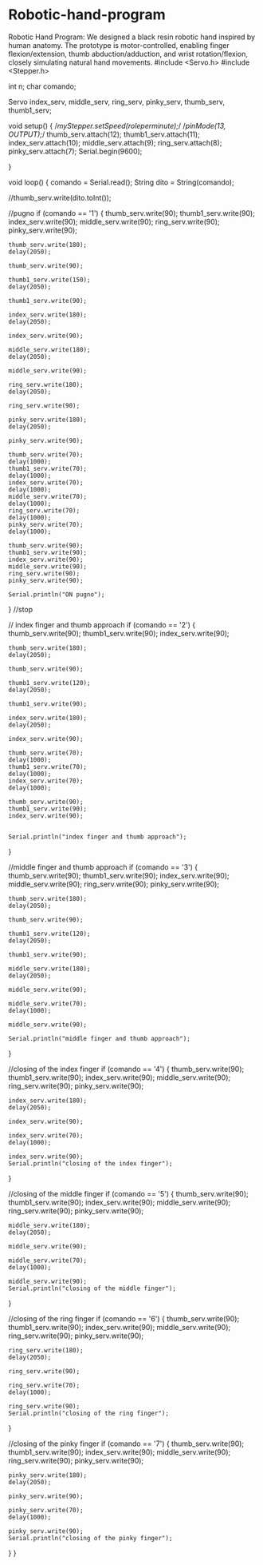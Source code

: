 # Robotic-hand-program
Robotic Hand Program: We designed a black resin robotic hand inspired by human anatomy. The prototype is motor-controlled, enabling finger flexion/extension, thumb abduction/adduction, and wrist rotation/flexion, closely simulating natural hand movements. 
#include <Servo.h>
#include <Stepper.h>



int n;
char comando;



Servo index_serv, middle_serv, ring_serv, pinky_serv, thumb_serv, thumb1_serv;

void setup() {
  /*myStepper.setSpeed(roleperminute);*/
  /*pinMode(13, OUTPUT);*/
  thumb_serv.attach(12);
  thumb1_serv.attach(11);
  index_serv.attach(10);
  middle_serv.attach(9);
  ring_serv.attach(8);
  pinky_serv.attach(7);
  Serial.begin(9600);
  
 

}

  void loop() {
  comando = Serial.read();
  String dito = String(comando);

  //thumb_serv.write(dito.toInt());




  //pugno
  if (comando == '1') {
    thumb_serv.write(90);
    thumb1_serv.write(90);
    index_serv.write(90);
    middle_serv.write(90);
    ring_serv.write(90);
    pinky_serv.write(90);

    thumb_serv.write(180);
    delay(2050);

    thumb_serv.write(90);

    thumb1_serv.write(150);
    delay(2050);

    thumb1_serv.write(90);

    index_serv.write(180);
    delay(2050);

    index_serv.write(90);

    middle_serv.write(180);
    delay(2050);

    middle_serv.write(90);

    ring_serv.write(180);
    delay(2050);

    ring_serv.write(90);

    pinky_serv.write(180);
    delay(2050);

    pinky_serv.write(90);

    thumb_serv.write(70);
    delay(1000);
    thumb1_serv.write(70);
    delay(1000);
    index_serv.write(70);
    delay(1000);
    middle_serv.write(70);
    delay(1000);
    ring_serv.write(70);
    delay(1000);
    pinky_serv.write(70);
    delay(1000);

    thumb_serv.write(90);
    thumb1_serv.write(90);
    index_serv.write(90);
    middle_serv.write(90);
    ring_serv.write(90);
    pinky_serv.write(90);

    Serial.println("ON pugno");
  }
  //stop



  // index finger and thumb approach
  if (comando == '2') {
    thumb_serv.write(90);
    thumb1_serv.write(90);
    index_serv.write(90);

    thumb_serv.write(180);
    delay(2050);

    thumb_serv.write(90);

    thumb1_serv.write(120);
    delay(2050);

    thumb1_serv.write(90);

    index_serv.write(180);
    delay(2050);

    index_serv.write(90);

    thumb_serv.write(70);
    delay(1000);
    thumb1_serv.write(70);
    delay(1000);
    index_serv.write(70);
    delay(1000);

    thumb_serv.write(90);
    thumb1_serv.write(90);
    index_serv.write(90);


    Serial.println("index finger and thumb approach");
  }

  //middle finger and thumb approach
  if (comando == '3') {
    thumb_serv.write(90);
    thumb1_serv.write(90);
    index_serv.write(90);
    middle_serv.write(90);
    ring_serv.write(90);
    pinky_serv.write(90);

    thumb_serv.write(180);
    delay(2050);

    thumb_serv.write(90);

    thumb1_serv.write(120);
    delay(2050);

    thumb1_serv.write(90);

    middle_serv.write(180);
    delay(2050);

    middle_serv.write(90);

    middle_serv.write(70);
    delay(1000);

    middle_serv.write(90);

    Serial.println("middle finger and thumb approach");
  }

  //closing of the index finger
  if (comando == '4') {
    thumb_serv.write(90);
    thumb1_serv.write(90);
    index_serv.write(90);
    middle_serv.write(90);
    ring_serv.write(90);
    pinky_serv.write(90);

    index_serv.write(180);
    delay(2050);

    index_serv.write(90);

    index_serv.write(70);
    delay(1000);

    index_serv.write(90);
    Serial.println("closing of the index finger");

  }






  //closing of the middle finger
  if (comando == '5') {
    thumb_serv.write(90);
    thumb1_serv.write(90);
    index_serv.write(90);
    middle_serv.write(90);
    ring_serv.write(90);
    pinky_serv.write(90);

    middle_serv.write(180);
    delay(2050);

    middle_serv.write(90);

    middle_serv.write(70);
    delay(1000);

    middle_serv.write(90);
    Serial.println("closing of the middle finger");
  }

  //closing of the ring finger
  if (comando == '6') {
    thumb_serv.write(90);
    thumb1_serv.write(90);
    index_serv.write(90);
    middle_serv.write(90);
    ring_serv.write(90);
    pinky_serv.write(90);

    ring_serv.write(180);
    delay(2050);

    ring_serv.write(90);

    ring_serv.write(70);
    delay(1000);

    ring_serv.write(90);
    Serial.println("closing of the ring finger");
  }

  //closing of the pinky finger
  if (comando == '7') {
    thumb_serv.write(90);
    thumb1_serv.write(90);
    index_serv.write(90);
    middle_serv.write(90);
    ring_serv.write(90);
    pinky_serv.write(90);

    pinky_serv.write(180);
    delay(2050);

    pinky_serv.write(90);

    pinky_serv.write(70);
    delay(1000);

    pinky_serv.write(90);
    Serial.println("closing of the pinky finger");
  }
  }



